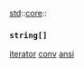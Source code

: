 [std](./../../std.md)::[core](./../core.md)::
### `string[]`
[iterator](./string/iterator.md)
[conv](./string/conv.md)
[ansi](./string/ansi.md)
